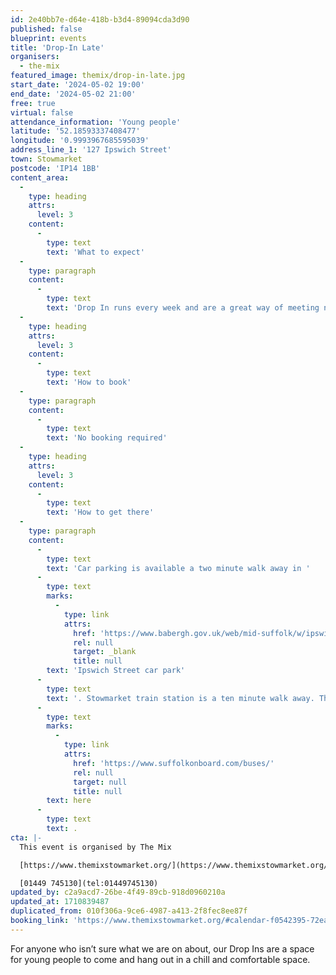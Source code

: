 ```yaml
---
id: 2e40bb7e-d64e-418b-b3d4-89094cda3d90
published: false
blueprint: events
title: 'Drop-In Late'
organisers:
  - the-mix
featured_image: themix/drop-in-late.jpg
start_date: '2024-05-02 19:00'
end_date: '2024-05-02 21:00'
free: true
virtual: false
attendance_information: 'Young people'
latitude: '52.18593337408477'
longitude: '0.9993967685595039'
address_line_1: '127 Ipswich Street'
town: Stowmarket
postcode: 'IP14 1BB'
content_area:
  -
    type: heading
    attrs:
      level: 3
    content:
      -
        type: text
        text: 'What to expect'
  -
    type: paragraph
    content:
      -
        type: text
        text: 'Drop In runs every week and are a great way of meeting new friends and finding new passions.'
  -
    type: heading
    attrs:
      level: 3
    content:
      -
        type: text
        text: 'How to book'
  -
    type: paragraph
    content:
      -
        type: text
        text: 'No booking required'
  -
    type: heading
    attrs:
      level: 3
    content:
      -
        type: text
        text: 'How to get there'
  -
    type: paragraph
    content:
      -
        type: text
        text: 'Car parking is available a two minute walk away in '
      -
        type: text
        marks:
          -
            type: link
            attrs:
              href: 'https://www.babergh.gov.uk/web/mid-suffolk/w/ipswich-street-car-park-1'
              rel: null
              target: _blank
              title: null
        text: 'Ipswich Street car park'
      -
        type: text
        text: '. Stowmarket train station is a ten minute walk away. The nearest bus stop is one minute walk away, see the latest bus timetables '
      -
        type: text
        marks:
          -
            type: link
            attrs:
              href: 'https://www.suffolkonboard.com/buses/'
              rel: null
              target: null
              title: null
        text: here
      -
        type: text
        text: .
cta: |-
  This event is organised by The Mix

  [https://www.themixstowmarket.org/](https://www.themixstowmarket.org/) 

  [01449 745130](tel:01449745130)
updated_by: c2a9acd7-26be-4f49-89cb-918d0960210a
updated_at: 1710839487
duplicated_from: 010f306a-9ce6-4987-a413-2f8fec8ee87f
booking_link: 'https://www.themixstowmarket.org/#calendar-f0542395-72ea-4bf6-8c39-c82dfc414127-event-lsnd0lq6-1714672800'
---
```

For anyone who isn’t sure what we are on about, our Drop Ins are a space for young people to come and hang out in a chill and comfortable space.